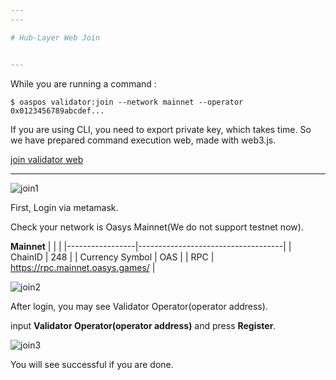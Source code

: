 ```yaml
---
---

# Hub-Layer Web Join


---
```


While you are running a command :

```
$ oaspos validator:join --network mainnet --operator 0x0123456789abcdef...
```

If you are using CLI, you need to export private key, which takes time. 
So we have prepared command execution web, made with web3.js. 


[join validator web](https://oasys-pos-fe-git-fix-joinvalidator-oasys.vercel.app/)

--- 

![join1](/img/docs/techdocs/joinvalidator/1.png)

First, Login via metamask. 

Check your network is Oasys Mainnet(We do not support testnet now).

**Mainnet**
|                 |                                    |
|-----------------|------------------------------------|
| ChainID         | 248                                |
| Currency Symbol | OAS                                |
| RPC             | https://rpc.mainnet.oasys.games/   |


![join2](/img/docs/techdocs/joinvalidator/1.png)

After login, you may see Validator Operator(operator address). 

input **Validator Operator(operator address)** and press **Register**.


![join3](/img/docs/techdocs/joinvalidator/1.png)

You will see successful if you are done.